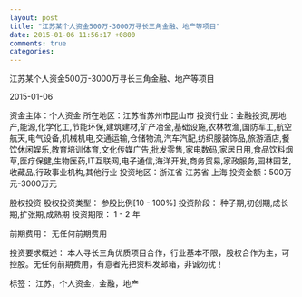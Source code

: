 ```yaml
---
layout: post
title: "江苏某个人资金500万-3000万寻长三角金融、地产等项目"
date: 2015-01-06 11:56:17 +0800
comments: true
categories: 
---
```

江苏某个人资金500万-3000万寻长三角金融、地产等项目



2015-01-06

资金主体：个人资金
所在地区：江苏省苏州市昆山市
投资行业：金融投资,房地产,能源,化学化工,节能环保,建筑建材,矿产冶金,基础设施,农林牧渔,国防军工,航空航天,电气设备,机械机电,交通运输,仓储物流,汽车汽配,纺织服装饰品,旅游酒店,餐饮休闲娱乐,教育培训体育,文化传媒广告,批发零售,家电数码,家居日用,食品饮料烟草,医疗保健,生物医药,IT互联网,电子通信,海洋开发,商务贸易,家政服务,园林园艺,收藏品,行政事业机构,其他行业
投资地区：浙江省 江苏省 上海
投资金额：500万元-3000万元

股权投资
股权投资类型：
                            参股比例[10 - 100%] 
                                                                                投资阶段：
                            种子期,初创期,成长期,扩张期,成熟期 
                                                                                                                                        投资期限：
                            1 - 2 年

前期费用：
无任何前期费用

投资要求概述：
本人寻长三角优质项目合作，行业基本不限，股权合作为主，可控股。无任何前期费用，有意者先把资料发邮箱，非诚勿扰！

标签：
江苏，个人资金，金融，地产

